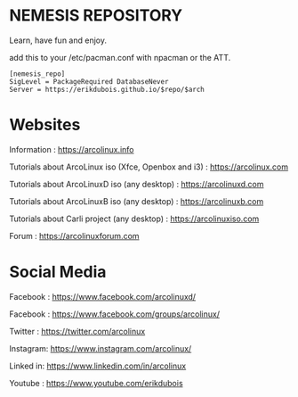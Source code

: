 # NEMESIS REPOSITORY


Learn, have fun and enjoy.

add this to your /etc/pacman.conf with npacman or the ATT.

```
[nemesis_repo]
SigLevel = PackageRequired DatabaseNever
Server = https://erikdubois.github.io/$repo/$arch
```


# Websites

Information : https://arcolinux.info

Tutorials about ArcoLinux iso (Xfce, Openbox and i3) : https://arcolinux.com

Tutorials about ArcoLinuxD iso (any desktop) : https://arcolinuxd.com

Tutorials about ArcoLinuxB iso (any desktop) : https://arcolinuxb.com

Tutorials about Carli project (any desktop) : https://arcolinuxiso.com

Forum : https://arcolinuxforum.com


# Social Media

Facebook : https://www.facebook.com/arcolinuxd/

Facebook : https://www.facebook.com/groups/arcolinux/

Twitter  : https://twitter.com/arcolinux

Instagram: https://www.instagram.com/arcolinux/

Linked in: https://www.linkedin.com/in/arcolinux

Youtube  : https://www.youtube.com/erikdubois

